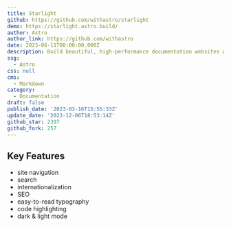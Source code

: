 ```yaml
---
title: Starlight
github: https://github.com/withastro/starlight
demo: https://starlight.astro.build/
author: Astro
author_link: https://github.com/withastro
date: 2023-06-11T00:00:00.000Z
description: Build beautiful, high-performance documentation websites with Astro.
ssg:
  - Astro
css: null
cms:
  - Markdown
category:
  - Documentation
draft: false
publish_date: '2023-03-16T15:55:33Z'
update_date: '2023-12-06T18:53:14Z'
github_star: 2397
github_fork: 257
---
```


## Key Features

- site navigation
- search
- internationalization
- SEO
- easy-to-read typography
- code highlighting
- dark & light mode
